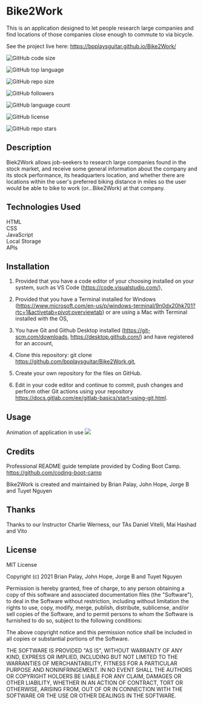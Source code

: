 # Bike2Work
This is an application designed to let people research large companies and find locations of those companies close enough to commute to via bicycle.

See the project live here:
https://bpplaysguitar.github.io/Bike2Work/

![GitHub code size](https://img.shields.io/github/languages/code-size/bpplaysguitar/Bike2Work?color=FF0000&logo=GitHub&logoColor=FF0000&style=for-the-badge)

![GitHub top language](https://img.shields.io/github/languages/top/bpplaysguitar/Bike2Work?color=FF7F00&logo=GitHub&logoColor=FF7F00&style=for-the-badge)

![GitHub repo size](https://img.shields.io/github/repo-size/bpplaysguitar/Bike2Work?color=FFFF00&logo=GitHub&logoColor=FFFF00&style=for-the-badge)

![GitHub followers](https://img.shields.io/github/followers/bpplaysguitar?color=00FF00&logo=GitHub&logoColor=00FF00&style=for-the-badge)

![GitHub language count](https://img.shields.io/github/languages/count/bpplaysguitar/Bike2Work?color=0000FF&logo=GitHub&logoColor=0000FF&style=for-the-badge)

![GitHub license](https://img.shields.io/github/license/bpplaysguitar/Bike2Work?color=2E2B5F&logo=GitHub&logoColor=2E2B5F&style=for-the-badge)

![GitHub repo stars](https://img.shields.io/github/stars/bpplaysguitar/Bike2Work?color=8B00FF&logo=GitHub&logoColor=8B00FF&style=for-the-badge)


## Description
Biek2Work allows job-seekers to research large companies found in the stock market, and receive some general information about the company and its stock performance, its headquarters location, and whether there are locations within the user's preferred biking distance in miles so the user would be able to bike to work (or...Bike2Work) at that company.


## Technologies Used
HTML <br>
CSS <br>
JavaScript <br>
Local Storage <br>
APIs


## Installation

1. Provided that you have a code editor of your choosing installed on your system, such as VS Code (https://code.visualstudio.com/),

2. Provided that you have a Terminal installed for Windows (https://www.microsoft.com/en-us/p/windows-terminal/9n0dx20hk701?rtc=1&activetab=pivot:overviewtab) or are using a Mac with Terminal installed with the OS,

3. You have Git and Github Desktop installed (https://git-scm.com/downloads, https://desktop.github.com/) and have registered for an account,

4. Clone this repository:
git clone https://github.com/bpplaysguitar/Bike2Work.git,

5. Create your own repository for the files on GitHub.

6. Edit in your code editor and continue to commit, push changes and perform other Git actions using your repository https://docs.gitlab.com/ee/gitlab-basics/start-using-git.html.

## Usage
Animation of application in use
![](assets/images/bike2work-gif.gif)

## Credits
Professional README guide template provided by Coding Boot Camp. https://github.com/coding-boot-camp

Bike2Work is created and maintained by Brian Palay, John Hope, Jorge B and Tuyet Nguyen

## Thanks
Thanks to our Instructor Charlie Werness, our TAs Daniel Vitelli, Mai Hashad and Vito

## License
MIT License

Copyright (c) 2021  Brian Palay, John Hope, Jorge B and Tuyet Nguyen

Permission is hereby granted, free of charge, to any person obtaining a copy of this software and associated documentation files (the "Software"), to deal in the Software without restriction, including without limitation the rights to use, copy, modify, merge, publish, distribute, sublicense, and/or sell copies of the Software, and to permit persons to whom the Software is furnished to do so, subject to the following conditions:

The above copyright notice and this permission notice shall be included in all copies or substantial portions of the Software.

THE SOFTWARE IS PROVIDED "AS IS", WITHOUT WARRANTY OF ANY KIND, EXPRESS OR IMPLIED, INCLUDING BUT NOT LIMITED TO THE WARRANTIES OF MERCHANTABILITY, FITNESS FOR A PARTICULAR PURPOSE AND NONINFRINGEMENT. IN NO EVENT SHALL THE AUTHORS OR COPYRIGHT HOLDERS BE LIABLE FOR ANY CLAIM, DAMAGES OR OTHER LIABILITY, WHETHER IN AN ACTION OF CONTRACT, TORT OR OTHERWISE, ARISING FROM, OUT OF OR IN CONNECTION WITH THE SOFTWARE OR THE USE OR OTHER DEALINGS IN THE SOFTWARE.
